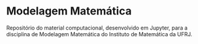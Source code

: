 # Modelagem Matemática

Repositório do material computacional, desenvolvido em Jupyter, para a disciplina de Modelagem Matemática do Instituto de Matemática da UFRJ. 
